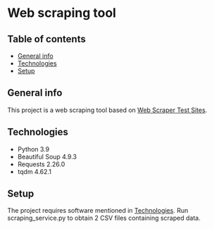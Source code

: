 # Web scraping tool

## Table of contents
* [General info](#general-info)
* [Technologies](#technologies)
* [Setup](#setup)

## General info
This project is a web scraping tool based on [Web Scraper Test Sites](https://webscraper.io/test-sites/).

## Technologies
* Python 3.9
* Beautiful Soup 4.9.3 
* Requests 2.26.0
* tqdm 4.62.1

## Setup
The project requires software mentioned in [Technologies](#technologies). Run scraping_service.py to obtain 2 CSV files containing scraped data.
